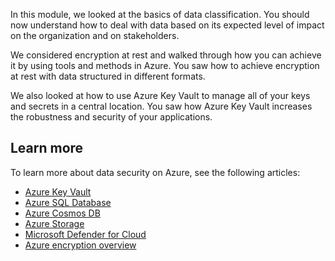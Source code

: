 In this module, we looked at the basics of data classification. You should now understand how to deal with data based on its expected level of impact on the organization and on stakeholders.

We considered encryption at rest and walked through how you can achieve it by using tools and methods in Azure. You saw how to achieve encryption at rest with data structured in different formats.

We also looked at how to use Azure Key Vault to manage all of your keys and secrets in a central location. You saw how Azure Key Vault increases the robustness and security of your applications.

## Learn more

To learn more about data security on Azure, see the following articles:

- [Azure Key Vault](https://azure.microsoft.com/services/key-vault/)
- [Azure SQL Database](https://azure.microsoft.com/services/sql-database/)
- [Azure Cosmos DB](https://azure.microsoft.com/services/cosmos-db/)
- [Azure Storage](https://azure.microsoft.com/services/storage/)
- [Microsoft Defender for Cloud](https://azure.microsoft.com/services/security-center/)
- [Azure encryption overview](/azure/security/security-azure-encryption-overview)

